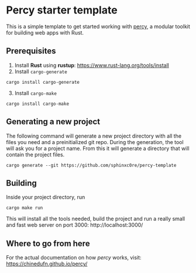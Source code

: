 # Percy starter template
This is a simple template to get started working with [percy](https://github.com/chinedufn/percy), a modular toolkit for building web apps with Rust.

## Prerequisites
1. Install **Rust** using **rustup**: https://www.rust-lang.org/tools/install
2. Install `cargo-generate`
```shell
cargo install cargo-generate
```
3. Install `cargo-make`
```shell
cargo install cargo-make
```

## Generating a new project
The following command will generate a new project directory with all the files you need and a preinitialized git repo. During the generation, the tool will ask you for a project name. From this it will generate a directory that will contain the project files.
```shell
cargo generate --git https://github.com/sphinxc0re/percy-template
```

## Building
Inside your project directory, run
```shell
cargo make run
```
This will install all the tools needed, build the project and run a really small and fast web server on port 3000: http://localhost:3000/

## Where to go from here
For the actual documentation on how *percy* works, visit: https://chinedufn.github.io/percy/
